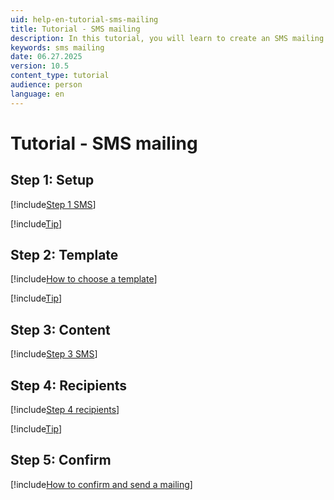 ```yaml
---
uid: help-en-tutorial-sms-mailing
title: Tutorial - SMS mailing
description: In this tutorial, you will learn to create an SMS mailing.
keywords: sms mailing
date: 06.27.2025
version: 10.5
content_type: tutorial
audience: person
language: en
---
```


# Tutorial - SMS mailing

## Step 1: Setup

[!include[Step 1 SMS](includes/step-1-setup-sms.md)]

[!include[Tip](includes/tip-mailing-save-draft.md)]

## Step 2: Template

[!include[How to choose a template](includes/mailing-choose-template.md)]

[!include[Tip](includes/tip-mailing-save-draft.md)]

## Step 3: Content

[!include[Step 3 SMS](includes/step-3-content-sms.md)]

## Step 4: Recipients

[!include[Step 4 recipients](includes/step-4-recipients.md)]

[!include[Tip](includes/tip-mailing-save-draft.md)]

## Step 5: Confirm

[!include[How to confirm and send a mailing](includes/step-5-confirm-and-send-mailing.md)]
